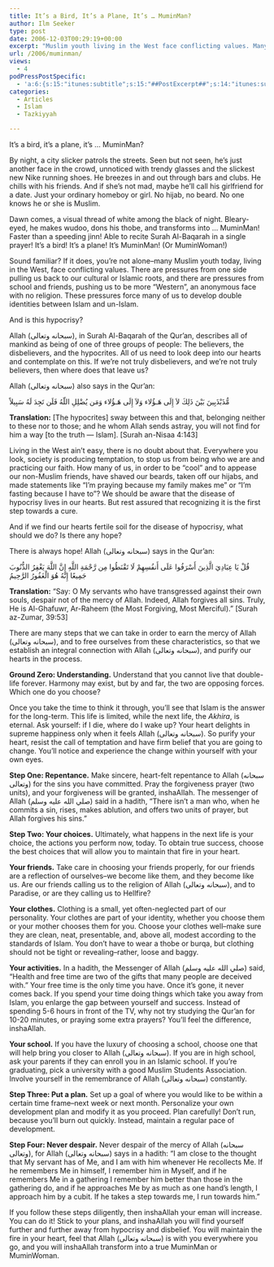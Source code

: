 ```yaml
---
title: It’s a Bird, It’s a Plane, It’s … MuminMan?
author: Ilm Seeker
type: post
date: 2006-12-03T00:29:19+00:00
excerpt: "Muslim youth living in the West face conflicting values. Many shave their beards and lose their hijabs. Is this hypocricy? How to earn Allah's mercy."
url: /2006/muminman/
views:
  - 4
podPressPostSpecific:
  - 'a:6:{s:15:"itunes:subtitle";s:15:"##PostExcerpt##";s:14:"itunes:summary";s:15:"##PostExcerpt##";s:15:"itunes:keywords";s:17:"##WordPressCats##";s:13:"itunes:author";s:10:"##Global##";s:15:"itunes:explicit";s:2:"No";s:12:"itunes:block";s:2:"No";}'
categories:
  - Articles
  - Islam
  - Tazkiyyah

---
```

<div class="miniTitle">
  It&#8217;s a bird, it&#8217;s a plane, it&#8217;s &#8230; MuminMan?
</div>

By night, a city slicker patrols the streets. Seen but not seen, he&#8217;s just another face in the crowd, unnoticed with trendy glasses and the slickest new Nike running shoes. He breezes in and out through bars and clubs. He chills with his friends. And if she&#8217;s not mad, maybe he&#8217;ll call his girlfriend for a date. Just your ordinary homeboy or girl. No hijab, no beard. No one knows he or she is Muslim.

Dawn comes, a visual thread of white among the black of night. Bleary-eyed, he makes wudoo, dons his thobe, and transforms into &#8230; MuminMan! Faster than a speeding jinn! Able to recite Surah Al-Baqarah in a single prayer! It&#8217;s a bird! It&#8217;s a plane! It&#8217;s MuminMan! (Or MuminWoman!)

Sound familiar? If it does, you&#8217;re not alone&#8211;many Muslim youth today, living in the West, face conflicting values. There are pressures from one side pulling us back to our cultural or Islamic roots, and there are pressures from school and friends, pushing us to be more &#8220;Western&#8221;, an anonymous face with no religion. These pressures force many of us to develop double identities between Islam and un-Islam.

And is this hypocrisy?

Allah (سبحانه وتعالى), in Surah Al-Baqarah of the Qur&#8217;an, describes all of mankind as being of one of three groups of people: The believers, the disbelievers, and the hypocrites. All of us need to look deep into our hearts and contemplate on this. <span class="gem">If we&#8217;re not truly disbelievers, and we&#8217;re not truly believers, then where does that leave us?</span>

Allah (سبحانه وتعالى) also says in the Qur&#8217;an:

<div class="quran">
  مُّذَبْذَبِينَ بَيْنَ ذَلِكَ لاَ إِلَى هَـؤُلاء وَلاَ إِلَى هَـؤُلاء وَمَن يُضْلِلِ اللّهُ فَلَن تَجِدَ لَهُ سَبِيلاً
</div>

**Translation:** [The hypocrites] sway between this and that, belonging neither to these nor to those; and he whom Allah sends astray, you will not find for him a way [to the truth &#8212; Islam]. [Surah an-Nisaa 4:143]

Living in the West ain&#8217;t easy, there is no doubt about that. Everywhere you look, society is producing temptation, to stop us from being who we are and practicing our faith. How many of us, in order to be &#8220;cool&#8221; and to appease our non-Muslim friends, have shaved our beards, taken off our hijabs, and made statements like &#8220;I&#8217;m praying because my family makes me&#8221; or &#8220;I&#8217;m fasting because I have to&#8221;? We should be aware that the disease of hypocrisy lives in our hearts. But rest assured that recognizing it is the first step towards a cure.

And if we find our hearts fertile soil for the disease of hypocrisy, what should we do? Is there any hope?

There is always hope! Allah (سبحانه وتعالى) says in the Qur&#8217;an:

<div class="quran">
  قُلْ يَا عِبَادِيَ الَّذِينَ أَسْرَفُوا عَلَى أَنفُسِهِمْ لَا تَقْنَطُوا مِن رَّحْمَةِ اللَّهِ إِنَّ اللَّهَ يَغْفِرُ الذُّنُوبَ جَمِيعًا إِنَّهُ هُوَ الْغَفُورُ الرَّحِيمُ
</div>

**Translation:** &#8220;Say: O My servants who have transgressed against their own souls, despair not of the mercy of Allah. Indeed, Allah forgives all sins. Truly, He is Al-Ghafuwr, Ar-Raheem (the Most Forgiving, Most Merciful).&#8221; [Surah az-Zumar, 39:53]

There are many steps that we can take in order to earn the mercy of Allah (سبحانه وتعالى), and to free ourselves from these characteristics, so that we establish an integral connection with Allah (سبحانه وتعالى), and purify our hearts in the process.

**Ground Zero: Understanding.** Understand that you cannot live that double-life forever. Harmony may exist, but by and far, the two are opposing forces. Which one do you choose?

Once you take the time to think it through, you&#8217;ll see that Islam is the answer for the long-term. This life is limited, while the next life, the _Akhira_, is eternal. Ask yourself: if I die, where do I wake up? Your heart delights in supreme happiness only when it feels Allah (سبحانه وتعالى). So purify your heart, resist the call of temptation and have firm belief that you are going to change. You&#8217;ll notice and experience the change within yourself with your own eyes.

**Step One: Repentance.** Make sincere, heart-felt repentance to Allah (سبحانه وتعالى) for the sins you have committed. Pray the forgiveness prayer (two units), and your forgiveness will be granted, inshaAllah. The messenger of Allah (صلي الله عليه وسلم) said in a hadith, &#8220;There isn’t a man who, when he commits a sin, rises, makes ablution, and offers two units of prayer, but Allah forgives his sins.&#8221;

**Step Two: Your choices.** Ultimately, what happens in the next life is your choice, the actions you perform now, today. To obtain true success, choose the best choices that will allow you to maintain that fire in your heart.

**Your friends.** Take care in choosing your friends properly, for our friends are a reflection of ourselves&#8211;we become like them, and they become like us. Are our friends calling us to the religion of Allah (سبحانه وتعالى), and to Paradise, or are they calling us to Hellfire?

**Your clothes.** Clothing is a small, yet often-neglected part of our personality. Your clothes are part of your identity, whether you choose them or your mother chooses them for you. Choose your clothes well&#8211;make sure they are clean, neat, presentable, and, above all, modest according to the standards of Islam. You don&#8217;t have to wear a thobe or burqa, but clothing should not be tight or revealing&#8211;rather, loose and baggy.

**Your activities.** In a hadith, the Messenger of Allah (صلي الله عليه وسلم) said, &#8220;Health and free time are two of the gifts that many people are deceived with.&#8221; Your free time is the only time you have. Once it&#8217;s gone, it never comes back. If you spend your time doing things which take you away from Islam, you enlarge the gap between yourself and success. Instead of spending 5-6 hours in front of the TV, why not try studying the Qur&#8217;an for 10-20 minutes, or praying some extra prayers? You&#8217;ll feel the difference, inshaAllah.

**Your school.** If you have the luxury of choosing a school, choose one that will help bring you closer to Allah (سبحانه وتعالى). If you are in high school, ask your parents if they can enroll you in an Islamic school. If you&#8217;re graduating, pick a university with a good Muslim Students Association. Involve yourself in the remembrance of Allah (سبحانه وتعالى) constantly.

**Step Three: Put a plan.** Set up a goal of where you would like to be within a certain time frame&#8211;next week or next month. Personalize your own development plan and modify it as you proceed. Plan carefully! Don’t run, because you’ll burn out quickly. Instead, maintain a regular pace of development.

**Step Four: Never despair.** Never despair of the mercy of Allah (سبحانه وتعالى), for Allah (سبحانه وتعالى) says in a hadith: &#8220;I am close to the thought that My servant has of Me, and I am with him whenever He recollects Me. If he remembers Me in himself, I remember him in Myself, and if he remembers Me in a gathering I remember him better than those in the gathering do, and if he approaches Me by as much as one hand&#8217;s length, I approach him by a cubit. If he takes a step towards me, I run towards him.&#8221;

If you follow these steps diligently, then inshaAllah your eman will increase. You can do it! Stick to your plans, and inshaAllah you will find yourself further and further away from hypocrisy and disbelief. You will maintain the fire in your heart, feel that Allah (سبحانه وتعالى) is with you everywhere you go, and you will inshaAllah transform into a true MuminMan or MuminWoman.